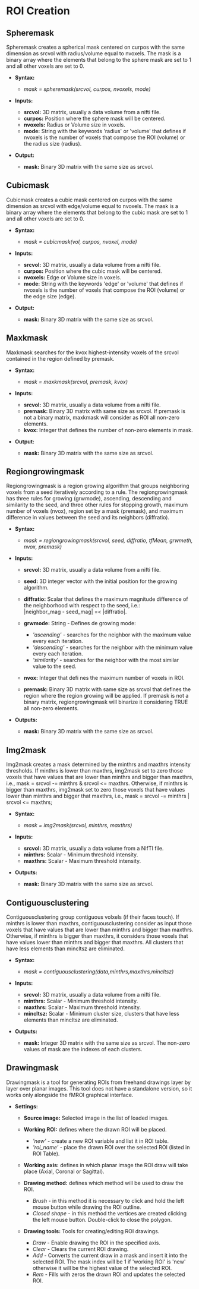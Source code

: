 ROI Creation
============

Spheremask
----------

Spheremask creates a spherical mask centered on curpos with the same dimension as srcvol with radius/volume equal to nvoxels. The mask is a binary array where the elements that belong to the sphere mask are set to 1 and all other voxels are set to 0.
 
- **Syntax:**

    - *mask = spheremask(srcvol, curpos, nvoxels, mode)*

 
- **Inputs:**

    - **srcvol:** 3D matrix, usually a data volume from a nifti file.<br>
    - **curpos:** Position where the sphere mask will be centered.<br>
    - **nvoxels:** Radius or Volume size in voxels.<br>
    - **mode:** String with the keywords 'radius' or 'volume' that defines if nvoxels is the number of voxels that compose the ROI (volume) or the radius size (radius).<br>

- **Output:**

    - **mask:** Binary 3D matrix with the same size as srcvol. 
 



Cubicmask
----------

Cubicmask creates a cubic mask centered on curpos with the same dimension as srcvol with edge/volume equal to nvoxels. The mask is a binary array where the elements that belong to the cubic mask are set to 1 and all other voxels are set to 0.
 
- **Syntax:**

    - *mask = cubicmask(vol, curpos, nvoxel, mode)*
 
- **Inputs:**

    - **srcvol:** 3D matrix, usually a data volume from a nifti file.<br>
    - **curpos:** Position where the cubic mask will be centered.<br>
    - **nvoxels:** Edge or Volume size in voxels.<br>
    - **mode:** String with the keywords 'edge' or 'volume' that defines if nvoxels is the number of voxels that compose the ROI (volume) or the edge size (edge).<br>

- **Output:**

    - **mask:** Binary 3D matrix with the same size as srcvol.<br>


Maxkmask
--------

Maxkmask searches for the kvox highest-intensity voxels of the srcvol contained in the region defined by premask. 

- **Syntax:**

    - *mask = maxkmask(srcvol, premask, kvox)*

- **Inputs:**

    - **srcvol:** 3D matrix, usually a data volume from a nifti file.<br>
    - **premask:** Binary 3D matrix with same size as srcvol. If premask is not a binary matrix, maxkmask will consider as ROI all non-zero elements.<br>
    - **kvox:** Integer that defines the number of non-zero elements in mask.<br>

- **Output:**

    - **mask:** Binary 3D matrix with the same size as srcvol.<br>


Regiongrowingmask
-----------------

Regiongrowingmask is a region growing algorithm that groups neighboring voxels from a seed iteratively according to a rule. The regiongrowingmask has three rules for growing (grwmode), ascending, descending and similarity to the seed, and three other rules for stopping growth, maximum number of voxels (nvox), region set by a mask (premask), and 
maximum difference in values between the seed and its neighbors (diffratio).

- **Syntax:**

    - *mask = regiongrowingmask(srcvol, seed, diffratio, tfMean, grwmeth, nvox, premask)*<br>

- **Inputs:**

    - **srcvol:** 3D matrix, usually a data volume from a nifti file.<br>
    - **seed:** 3D integer vector with the initial position for the growing algorithm.<br>
    - **diffratio:** Scalar that defines the maximum magnitude difference of the neighborhood with respect to the seed, i.e.:<br>
    \|neighbor_mag - seed_mag\| =< \|diffratio\|.<br>
    - **grwmode:** String - Defines de growing mode:
        - *'ascending'* - searches for the neighbor with the maximum value every each iteration.<br>
        - *'descending'* - searches for the neighbor with the minimum value every each iteration.<br>
        - *'similarity'* - searches for the neighbor with the most similar value to the seed.<br>

    - **nvox:** Integer that defi   nes the maximum number of voxels in ROI.<br>
    - **premask:** Binary 3D matrix with same size as srcvol that defines the region where the region growing will be applied. If premask is not a binary matrix, regiongrowingmask will binarize it considering TRUE all non-zero elements.<br>

- **Outputs:**

    - **mask:** Binary 3D matrix with the same size as srcvol.<br>


Img2mask
--------

Img2mask creates a mask determined by the minthrs and maxthrs intensity thresholds. If minthrs is lower than maxthrs, img2mask set to zero those voxels that have values that are lower than minthrs and bigger than maxthrs, i.e., mask = srcvol -= minthrs & srcvol <= maxthrs. Otherwise, if minthrs is bigger than maxthrs, img2mask set to zero those voxels that have values lower than minthrs and bigger that maxthrs, i.e., mask = srcvol -= minthrs | srcvol <= maxthrs;

- **Syntax:**

    - *mask = img2mask(srcvol, minthrs, maxthrs)*<br>

- **Inputs:**

    - **srcvol:** 3D matrix, usually a data volume from a NIfTI file.<br>
    - **minthrs:** Scalar - Minimum threshold intensity.<br>
    - **maxthrs:** Scalar - Maximum threshold intensity.<br>

- **Outputs:**

    - **mask:** Binary 3D matrix with the same size as srcvol.<br>


Contiguousclustering
--------------------

Contiguousclustering group contiguous volxels (if their faces touch). If minthrs is lower than maxthrs, contiguousclustering consider as input those voxels that have values that are lower than minthrs and bigger than maxthrs. Otherwise, if minthrs is bigger than maxthrs, it considers those voxels that have values lower than minthrs and bigger that maxthrs. All clusters that have less elements than mincltsz are eliminated.

- **Syntax:**

    - *mask = contiguousclustering(data,minthrs,maxthrs,mincltsz)*<br>

- **Inputs:**

    - **srcvol:** 3D matrix, usually a data volume from a nifti file.<br>
    - **minthrs:** Scalar - Minimum threshold intensity.<br>
    - **maxthrs:** Scalar - Maximum threshold intensity.<br>
    - **mincltsz:** Scalar - Minimum cluster size, clusters that have less elements than mincltsz are eliminated.<br>

- **Outputs:**

    - **mask:** Integer 3D matrix with the same size as srcvol. The non-zero values of mask are the indexes of each clusters.<br>


Drawingmask
----------

Drawingmask is a tool for generating ROIs from freehand drawings layer by layer over planar images. This tool does not have a standalone version, so it works only alongside the fMROI graphical interface.

- **Settings:**

    - **Source image:** Selected image in the list of loaded images.<br>
    - **Working ROI:** defines where the drawn ROI will be placed.
        - *'new'* - create a new ROI variable and list it in ROI table.<br>
        - *'roi_name'* - place the drawn ROI over the selected ROI (listed in ROI Table).<br>

    - **Working axis:** defines in which planar image the ROI draw will take place (Axial, Coronal or Sagittal).<br>

    - **Drawing method:** defines which method will be used to draw the ROI.
        - *Brush* - in this method it is necessary to click and hold the left mouse button while drawing the ROI outline.<br>
        - *Closed shape* - in this method the vertices are created clicking the left mouse button. Double-click to close the polygon.<br>

    - **Drawing tools:** Tools for creating/editing ROI drawings.
        - *Draw* - Enable drawing the ROI in the specified axis.<br>
        - *Clear* - Clears the current ROI drawing.<br>
        - *Add* - Converts the current draw in a mask and insert it into the selected ROI. The mask index will be 1 if 'working ROI' is 'new' otherwise it will be the highest value of the selected ROI.<br>
        - *Rem* - Fills with zeros the drawn ROI and updates the selected ROI.<br>
